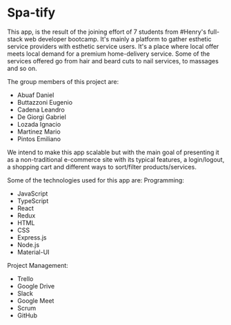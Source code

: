 # Spa-tify

This app, is the result of the joining effort of 7 students from #Henry's full-stack web developer bootcamp. It's mainly a platform to gather esthetic service providers with esthetic service users. It's a place where local offer meets local demand for a premium home-delivery service. Some of the services offered go from hair and beard cuts to nail services, to massages and so on.

The group members of this project are:
* Abuaf Daniel
* Buttazzoni Eugenio
* Cadena Leandro
* De Giorgi Gabriel
* Lozada Ignacio
* Martinez Mario
* Pintos Emiliano

We intend to make this app scalable but with the main goal of presenting it as a non-traditional e-commerce site with its typical features, a login/logout, a shopping cart and different ways to sort/filter products/services.

Some of the technologies used for this app are:
Programming:
* JavaScript
* TypeScript
* React
* Redux
* HTML
* CSS
* Express.js
* Node.js
* Material-UI

Project Management:
* Trello
* Google Drive
* Slack
* Google Meet
* Scrum
* GitHub

